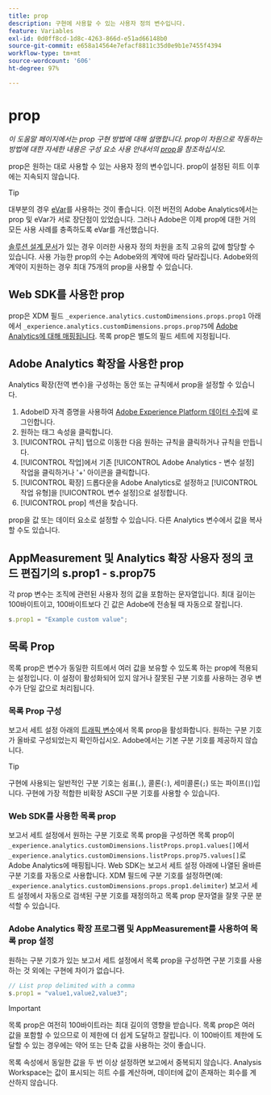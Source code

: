 ```yaml
---
title: prop
description: 구현에 사용할 수 있는 사용자 정의 변수입니다.
feature: Variables
exl-id: 0d0ff8cd-1d8c-4263-866d-e51ad66148b0
source-git-commit: e658a14564e7efacf8811c35d0e9b1e7455f4394
workflow-type: tm+mt
source-wordcount: '606'
ht-degree: 97%

---
```


# prop

*이 도움말 페이지에서는 prop 구현 방법에 대해 설명합니다. prop이 차원으로 작동하는 방법에 대한 자세한 내용은 구성 요소 사용 안내서의 [prop](/help/components/dimensions/prop.md)을 참조하십시오.*

prop은 원하는 대로 사용할 수 있는 사용자 정의 변수입니다. prop이 설정된 히트 이후에는 지속되지 않습니다.

>[!TIP]
>
>대부분의 경우 [eVar](evar.md)를 사용하는 것이 좋습니다. 이전 버전의 Adobe Analytics에서는 prop 및 eVar가 서로 장단점이 있었습니다. 그러나 Adobe은 이제 prop에 대한 거의 모든 사용 사례를 충족하도록 eVar를 개선했습니다.

[솔루션 설계 문서](/help/implement/prepare/solution-design.md)가 있는 경우 이러한 사용자 정의 차원을 조직 고유의 값에 할당할 수 있습니다. 사용 가능한 prop의 수는 Adobe와의 계약에 따라 달라집니다. Adobe와의 계약이 지원하는 경우 최대 75개의 prop을 사용할 수 있습니다.

## Web SDK를 사용한 prop

prop은 XDM 필드 `_experience.analytics.customDimensions.props.prop1` 아래에서 `_experience.analytics.customDimensions.props.prop75`에 [Adobe Analytics에 대해 매핑됩니다](https://experienceleague.adobe.com/docs/analytics/implementation/aep-edge/variable-mapping.html). 목록 prop은 별도의 필드 세트에 지정됩니다.

## Adobe Analytics 확장을 사용한 prop

Analytics 확장(전역 변수)을 구성하는 동안 또는 규칙에서 prop을 설정할 수 있습니다.

1. AdobeID 자격 증명을 사용하여 [Adobe Experience Platform 데이터 수집](https://experience.adobe.com/data-collection)에 로그인합니다.
2. 원하는 태그 속성을 클릭합니다.
3. [!UICONTROL 규칙] 탭으로 이동한 다음 원하는 규칙을 클릭하거나 규칙을 만듭니다.
4. [!UICONTROL 작업]에서 기존 [!UICONTROL Adobe Analytics - 변수 설정] 작업을 클릭하거나 &#39;+&#39; 아이콘을 클릭합니다.
5. [!UICONTROL 확장] 드롭다운을 Adobe Analytics로 설정하고 [!UICONTROL 작업 유형]을 [!UICONTROL 변수 설정]으로 설정합니다.
6. [!UICONTROL prop] 섹션을 찾습니다.

prop을 값 또는 데이터 요소로 설정할 수 있습니다. 다른 Analytics 변수에서 값을 복사할 수도 있습니다.

## AppMeasurement 및 Analytics 확장 사용자 정의 코드 편집기의 s.prop1 - s.prop75

각 prop 변수는 조직에 관련된 사용자 정의 값을 포함하는 문자열입니다. 최대 길이는 100바이트이고, 100바이트보다 긴 값은 Adobe에 전송될 때 자동으로 잘립니다.

```js
s.prop1 = "Example custom value";
```

## 목록 Prop

목록 prop은 변수가 동일한 히트에서 여러 값을 보유할 수 있도록 하는 prop에 적용되는 설정입니다. 이 설정이 활성화되어 있지 않거나 잘못된 구분 기호를 사용하는 경우 변수가 단일 값으로 처리됩니다.

### 목록 Prop 구성

보고서 세트 설정 아래의 [트래픽 변수](/help/admin/admin/c-manage-report-suites/c-edit-report-suites/c-traffic-variables/traffic-var.md)에서 목록 prop을 활성화합니다. 원하는 구분 기호가 올바로 구성되었는지 확인하십시오. Adobe에서는 기본 구분 기호를 제공하지 않습니다.

>[!TIP]
>
>구현에 사용되는 일반적인 구분 기호는 쉼표(`,`), 콜론(`:`), 세미콜론(`;`) 또는 파이프(`|`)입니다. 구현에 가장 적합한 비확장 ASCII 구분 기호를 사용할 수 있습니다.

### Web SDK를 사용한 목록 prop

보고서 세트 설정에서 원하는 구분 기호로 목록 prop을 구성하면 목록 prop이 `_experience.analytics.customDimensions.listProps.prop1.values[]`에서 `_experience.analytics.customDimensions.listProps.prop75.values[]`로 Adobe Analytics에 매핑됩니다. Web SDK는 보고서 세트 설정 아래에 나열된 올바른 구분 기호를 자동으로 사용합니다. XDM 필드에 구분 기호를 설정하면(예: `_experience.analytics.customDimensions.props.prop1.delimiter`) 보고서 세트 설정에서 자동으로 검색된 구분 기호를 재정의하고 목록 prop 문자열을 잘못 구문 분석할 수 있습니다.

### Adobe Analytics 확장 프로그램 및 AppMeasurement를 사용하여 목록 prop 설정

원하는 구분 기호가 있는 보고서 세트 설정에서 목록 prop을 구성하면 구분 기호를 사용하는 것 외에는 구현에 차이가 없습니다.

```js
// List prop delimited with a comma
s.prop1 = "value1,value2,value3";
```

>[!IMPORTANT]
>
>목록 prop은 여전히 100바이트라는 최대 길이의 영향을 받습니다. 목록 prop은 여러 값을 포함할 수 있으므로 이 제한에 더 쉽게 도달하고 잘립니다. 이 100바이트 제한에 도달할 수 있는 경우에는 약어 또는 단축 값을 사용하는 것이 좋습니다.

목록 속성에서 동일한 값을 두 번 이상 설정하면 보고에서 중복되지 않습니다. Analysis Workspace는 값이 표시되는 히트 수를 계산하며, 데이터에 값이 존재하는 회수를 계산하지 않습니다.
